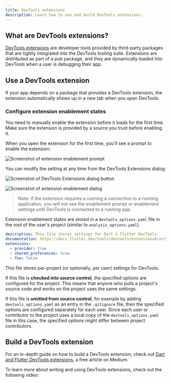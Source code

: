 ```yaml
---
title: DevTools extensions
description: Learn how to use and build DevTools extensions.
---
```


## What are DevTools extensions?

[DevTools extensions][]
are developer tools provided by third-party packages that are
tightly integrated into the DevTools tooling suite.
Extensions are distributed as part of a pub package,
and they are dynamically loaded into DevTools when
a user is debugging their app.

[DevTools extensions]: {{site.pub-pkg}}/devtools_extensions

## Use a DevTools extension

If your app depends on a package that provides a
DevTools extension, the extension automatically
shows up in a new tab when you open DevTools.

### Configure extension enablement states

You need to manually enable the extension before it loads
for the first time. Make sure the extension is provided by
a source you trust before enabling it. 

When you open the extension for the first time, you'll see a prompt to enable
the extension:

![Screenshot of extension enablement prompt](/assets/images/docs/tools/devtools/extension_enable_prompt.png)

You can modify the setting at any time from the DevTools Extensions dialog:

![Screenshot of DevTools Extensions dialog button](/assets/images/docs/tools/devtools/extension_dialog_button.png)

![Screenshot of extension enablement dialog](/assets/images/docs/tools/devtools/extension_dialog.png)

> Note: if the extension requires a running a connection to a running
application, you will not see the enablement prompt or enablement settings until
DevTools is connected to a running app.

Extension enablement states are stored in a `devtools_options.yaml`
file in the root of the user's project
(similar to `analysis_options.yaml`).

```yaml
description: This file stores settings for Dart & Flutter DevTools.
documentation: https://docs.flutter.dev/tools/devtools/extensions#configure-extension-enablement-states
extensions:
  - provider: true
  - shared_preferences: true
  - foo: false
```

This file stores per-project
(or optionally, per user) settings for DevTools.

If this file is **checked into source control**,
the specified options are configured for the project.
This means that anyone who pulls a project's
source code and works on the project uses the same settings.

If this file is **omitted from source control**,
for example by adding `devtools_options.yaml`
as an entry in the `.gitignore` file, then the specified
options are configured separately for each user.
Since each user or contributor to the project
uses a local copy of the `devtools_options.yaml`
file in this case, the specified options might
differ between project contributors.

## Build a DevTools extension

For an in-depth guide on how to build a DevTools extension,
check out [Dart and Flutter DevTools extensions][article],
a free article on Medium.

To learn more about writing and using DevTools extensions,
check out the following video:

<YouTubeEmbed id="gOrSc4s4RWY" title="Building DevTools extensions | Flutter Build Show"></YouTubeEmbed>

[article]: {{site.flutter-medium}}/dart-flutter-devtools-extensions-c8bc1aaf8e5f
